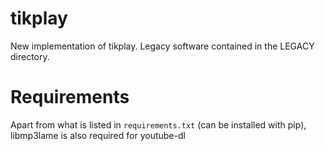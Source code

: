tikplay
=======

New implementation of tikplay. Legacy software contained in the LEGACY directory.

Requirements
============

Apart from what is listed in `requirements.txt` (can be installed with pip), libmp3lame is also required for youtube-dl
